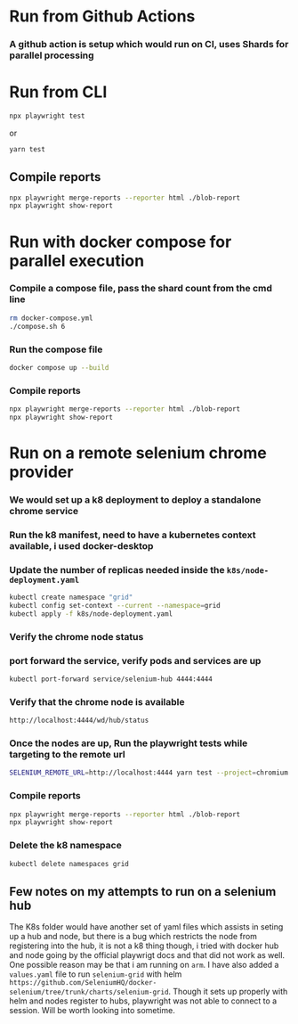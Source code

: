 # Run from Github Actions
### A github action is setup which would run on CI, uses Shards for parallel processing

# Run from CLI

```bash
npx playwright test
```
or 
```bash
yarn test
```
## Compile reports

```bash
npx playwright merge-reports --reporter html ./blob-report
npx playwright show-report
```

# Run with docker compose for parallel execution

### Compile a compose file, pass the shard count from the cmd line
```bash
rm docker-compose.yml
./compose.sh 6
```
### Run the compose file
```bash
docker compose up --build
```
### Compile reports
```bash
npx playwright merge-reports --reporter html ./blob-report
npx playwright show-report
```

# Run on a remote selenium chrome provider
### We would set up a k8 deployment to deploy a standalone chrome service
### Run the k8 manifest, need to have a kubernetes context available, i used docker-desktop
### Update the number of replicas needed inside the ```k8s/node-deployment.yaml```
```bash
kubectl create namespace "grid"
kubectl config set-context --current --namespace=grid
kubectl apply -f k8s/node-deployment.yaml
```
### Verify the chrome node status

### port forward the service, verify pods and services are up
```bash
kubectl port-forward service/selenium-hub 4444:4444
```
### Verify that the chrome node is available
```bash
http://localhost:4444/wd/hub/status
```

### Once the nodes are up, Run the playwright tests while targeting to the remote url 
```bash
SELENIUM_REMOTE_URL=http://localhost:4444 yarn test --project=chromium
```
### Compile reports
```bash
npx playwright merge-reports --reporter html ./blob-report
npx playwright show-report
```

### Delete the k8 namespace
```bash
kubectl delete namespaces grid
```

## Few notes on my attempts to run on a selenium hub

The K8s folder would have another set of yaml files which assists in seting up a hub and node, but there is a bug which restricts the node from registering into the hub, it is not a k8 thing though, i tried with docker hub and node going by the official playwrigt docs and that did not work as well. One possible reason may be that i am running on ```arm```. 
I have also added a ```values.yaml``` file to run ```selenium-grid``` with helm 
```https://github.com/SeleniumHQ/docker-selenium/tree/trunk/charts/selenium-grid```. Though it sets up properly with helm and nodes register to hubs, playwright was not able to connect to a session. Will be worth looking into sometime.